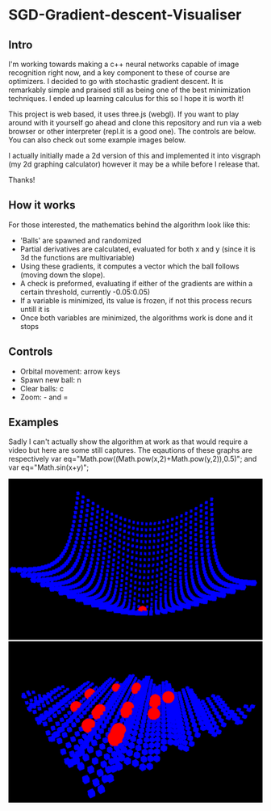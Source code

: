 # SGD-Gradient-descent-Visualiser

## Intro

I'm working towards making a c++ neural networks capable of image recognition right now, and a key component to these of course are optimizers. I decided to go with stochastic gradient descent. It is remarkably simple and praised still as being one of the best minimization techniques. I ended up learning calculus for this so I hope it is worth it!

This project is web based, it uses three.js (webgl). If you want to play around with it yourself go ahead and clone this repository and run via a web browser or other interpreter (repl.it is a good one). The controls are below. You can also check out some example images below.

I actually initially made a 2d version of this and implemented it into visgraph (my 2d graphing calculator) however it may be a while before I release that.

Thanks!

## How it works

For those interested, the mathematics behind the algorithm look like this:
* 'Balls' are spawned and randomized 
* Partial derivatives are calculated, evaluated for both x and y (since it is 3d the functions are multivariable)
* Using these gradients, it computes a vector which the ball follows (moving down the slope).
* A check is preformed, evaluating if either of the gradients are within a certain threshold, currently -0.05:0.05)
* If a variable is minimized, its value is frozen, if not this process recurs untill it is
* Once both variables are minimized, the algorithms work is done and it stops


## Controls

* Orbital movement: arrow keys
* Spawn new ball: n
* Clear balls: c
* Zoom: - and =


## Examples


Sadly I can't actually show the algorithm at work as that would require a video but here are some still captures. The eqautions of these graphs are respectively var eq="Math.pow((Math.pow(x,2)+Math.pow(y,2)),0.5)"; and var eq="Math.sin(x+y)";


![Image](https://github.com/HamishHamiltonSmith/SGD-Gradient-descent-Visualiser/blob/main/examples/Screenshot%202022-06-29%208.39.26%20PM.png)
![Image](https://github.com/HamishHamiltonSmith/SGD-Gradient-descent-Visualiser/blob/main/examples/Screenshot%202022-06-29%208.43.25%20PM.png)
